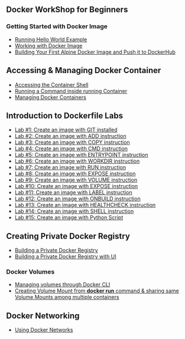 ## Docker WorkShop for Beginners 

### Getting Started with Docker Image

- [Running Hello World Example](https://collabnix.github.io/dockerlabs/beginners/helloworld/)
- [Working with Docker Image](https://collabnix.github.io/dockerlabs/beginners/workingwithdockerimage.html) 
- [Building Your First Alpine Docker Image and Push it to DockerHub](https://collabnix.github.io/dockerlabs/beginners/building-your-first-alpine-container.html)



## Accessing & Managing Docker Container

- [Accessing the Container Shell](http://dockerlabs.collabnix.com/beginners/accessing-the-container.html)<br>
- [Running a Command inside running Container](http://dockerlabs.collabnix.com/beginners/running-command-inside-running-container.html)<br>
- [Managing Docker Containers](http://dockerlabs.collabnix.com/beginners/managing-containers.html)<br>

## Introduction to Dockerfile Labs

- [Lab #1: Create an image with GIT installed](https://github.com/collabnix/dockerlabs/blob/master/beginners/dockerfile/Writing-dockerfile.md)<br>
- [Lab #2: Create an image with ADD instruction]()<br>
- [Lab #3: Create an image with COPY instruction]()<br>
- [Lab #4: Create an image with CMD instruction]()<br>
- [Lab #5: Create an image with ENTRYPOINT instruction]()<br>
- [Lab #6: Create an image with WORKDIR instruction]()<br>
- [Lab #7: Create an image with RUN instruction]()<br>
- [Lab #8: Create an image with EXPOSE instruction]()<br>
- [Lab #9: Create an image with VOLUME instruction]()<br>
- [Lab #10: Create an image with EXPOSE instruction]()<br>
- [Lab #11: Create an image with LABEL instruction]()<br>
- [Lab #12: Create an image with ONBUILD instruction]()<br>
- [Lab #13: Create an image with HEALTHCHECK instruction]()<br>
- [Lab #14: Create an image with SHELL instruction]()<br>
- [Lab #15: Create an image with Python Script]()<br>


## Creating Private Docker Registry

- [Building a Private Docker Registry](https://collabnix.github.io/dockerlabs/beginners/build-private-docker-registry.html)
- [Building a Private Docker Registry with UI](https://collabnix.github.io/dockerlabs/beginners/portus.md)


### Docker Volumes

- [Managing volumes through Docker CLI](https://collabnix.github.io/dockerlabs/beginners/volume/managing-volumes-via-docker-cli.html)<br>
- [Creating Volume Mount from **docker run** command & sharing same Volume Mounts among multiple containers](https://collabnix.github.io/dockerlabs/beginners/volume/creating-volume-mount-from-dockercli.html)<br>

## Docker Networking

 - [Using Docker Networks](http://dockerlabs.collabnix.com/beginners/using-docker-network.html)<br>


